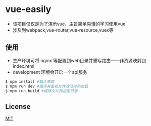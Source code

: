 # vue-easily
* 该项目仅仅是为了演示vue，主旨简单易懂的学习使用vue
* 涉及到webpack,vue-router,vue-resource,vuex等

## 使用
* 生产环境可将 nginx 等配置到web目录并重写路由——非资源映射到index.html
* development 环境会开启一个api服务

``` bash
$ npm install #插入依赖
$ npm run dev #编译并监视文件改动时热加载
$ npm run build #编译文件到指定目录
```
## License
[MIT](http://opensource.org/licenses/MIT)

